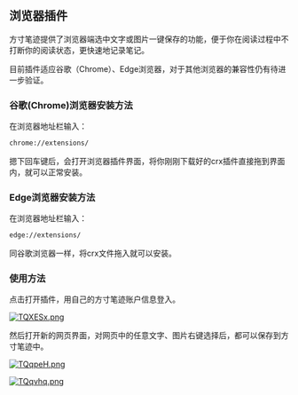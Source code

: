 ## 浏览器插件



方寸笔迹提供了浏览器端选中文字或图片一键保存的功能，便于你在阅读过程中不打断你的阅读状态，更快速地记录笔记。

目前插件适应谷歌（Chrome）、Edge浏览器，对于其他浏览器的兼容性仍有待进一步验证。



### 谷歌(Chrome)浏览器安装方法

在浏览器地址栏输入：

```html
chrome://extensions/
```

摁下回车键后，会打开浏览器插件界面，将你刚刚下载好的crx插件直接拖到界面内，就可以正常安装。



### Edge浏览器安装方法

在浏览器地址栏输入：

```html
edge://extensions/
```

同谷歌浏览器一样，将crx文件拖入就可以安装。



### 使用方法

点击打开插件，用自己的方寸笔迹账户信息登入。

[![TQXESx.png](https://s4.ax1x.com/2021/12/22/TQXESx.png)](https://imgtu.com/i/TQXESx)

然后打开新的网页界面，对网页中的任意文字、图片右键选择后，都可以保存到方寸笔迹中。

[![TQqpeH.png](https://s4.ax1x.com/2021/12/22/TQqpeH.png)](https://imgtu.com/i/TQqpeH)

[![TQqvhq.png](https://s4.ax1x.com/2021/12/22/TQqvhq.png)](https://imgtu.com/i/TQqvhq)